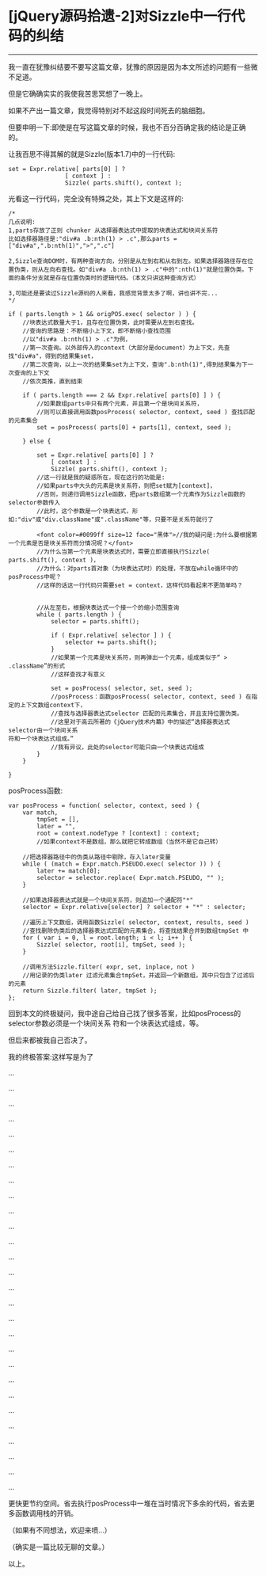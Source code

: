 # [jQuery源码拾遗-2]对Sizzle中一行代码的纠结

------

我一直在犹豫纠结要不要写这篇文章，犹豫的原因是因为本文所述的问题有一些微不足道。

但是它确确实实的我使我苦思冥想了一晚上。

如果不产出一篇文章，我觉得特别对不起这段时间死去的脑细胞。

但要申明一下:即使是在写这篇文章的时候，我也不百分百确定我的结论是正确的。

让我百思不得其解的就是Sizzle(版本1.7)中的一行代码:

```
set = Expr.relative[ parts[0] ] ?
				[ context ] :
				Sizzle( parts.shift(), context );

```

光看这一行代码，完全没有特殊之处，其上下文是这样的:

```
/*
几点说明:
1,parts存放了正则 chunker 从选择器表达式中提取的块表达式和块间关系符
比如选择器路径是:"div#a .b:nth(1) > .c",那么parts = ["div#a",".b:nth(1)",">",".c"]

2,Sizzle查询DOM时，有两种查询方向，分别是从左到右和从右到左。如果选择器路径存在位置伪类，则从左向右查找。如"div#a .b:nth(1) > .c"中的":nth(1)"就是位置伪类。下面的条件分支就是存在位置伪类时的逻辑代码。（本文只讲这种查询方式）

3,可能还是要读过Sizzle源码的人来看，我感觉背景太多了啊，讲也讲不完...
*/

if ( parts.length > 1 && origPOS.exec( selector ) ) {
	//块表达式数量大于1，且存在位置伪类，此时需要从左到右查找。
	//查询的思路是：不断缩小上下文，即不断缩小查找范围
	//以"div#a .b:nth(1) > .c"为例，
	//第一次查询。以外部传入的context（大部分是document）为上下文，先查找"div#a"，得到的结果集set，
	//第二次查询，以上一次的结果集set为上下文，查询".b:nth(1)",得到结果集为下一次查询的上下文
	//依次类推，直到结束

	if ( parts.length === 2 && Expr.relative[ parts[0] ] ) {
		//如果数组parts中只有两个元素，并且第一个是块间关系符，
		//则可以直接调用函数posProcess( selector, context, seed ) 查找匹配的元素集合
		set = posProcess( parts[0] + parts[1], context, seed );

	} else {

		set = Expr.relative[ parts[0] ] ?
			[ context ] :
			Sizzle( parts.shift(), context );
		//这一行就是我的疑惑所在，现在这行的功能是:
		//如果parts中大头的元素是块关系符，则把set赋为[context]，
		//否则，则递归调用Sizzle函数，把parts数组第一个元素作为Sizzle函数的selector参数传入
		//此时，这个参数是一个块表达式，形如:"div"或"div.className"或".className"等，只要不是关系符就行了

		<font color=#0099ff size=12 face="黑体">//我的疑问是:为什么要根据第一个元素是否是块关系符而分情况呢？</font>
		//为什么当第一个元素是块表达式时，需要立即直接执行Sizzle( parts.shift(), context )，
		//为什么：对parts首对象（为块表达式时）的处理，不放在while循环中的posProcess中呢？
		//这样的话这一行代码只需要set = context，这样代码看起来不更简单吗？

		
		//从左至右，根据块表达式一个接一个的缩小范围查询
		while ( parts.length ) {   
			selector = parts.shift();

			if ( Expr.relative[ selector ] ) {
				selector += parts.shift();
			}
			//如果第一个元素是块关系符，则再弹出一个元素，组成类似于“ > .className”的形式
			//这样查找才有意义
			
			set = posProcess( selector, set, seed );
			//posProcess：函数posProcess( selector, context, seed ) 在指定的上下文数组context下，
			//查找与选择器表达式selector 匹配的元素集合，并且支持位置伪类。
			//这里对于高云所著的《jQuery技术内幕》中的描述“选择器表达式selector由一个块间关系
符和一个块表达式组成。”
			//我有异议，此处的selector可能只由一个块表达式组成
		}
	}

}

```

posProcess函数:

```
var posProcess = function( selector, context, seed ) {
	var match,
		tmpSet = [],
		later = "",
		root = context.nodeType ? [context] : context;
		//如果context不是数组，那么就把它转成数组（当然不是它自己转）

	//把选择器路径中的伪类从路径中剔除，存入later变量
	while ( (match = Expr.match.PSEUDO.exec( selector )) ) {
		later += match[0];
		selector = selector.replace( Expr.match.PSEUDO, "" );
	}
	
	//如果选择器表达式就是一个块间关系符，则追加一个通配符"*"
	selector = Expr.relative[selector] ? selector + "*" : selector;
	
	//遍历上下文数组，调用函数Sizzle( selector, context, results, seed ) 
	//查找删除伪类后的选择器表达式匹配的元素集合，将查找结果合并到数组tmpSet 中
	for ( var i = 0, l = root.length; i < l; i++ ) {
		Sizzle( selector, root[i], tmpSet, seed );
	}
	
	//调用方法Sizzle.filter( expr, set, inplace, not )
	//用记录的伪类later 过滤元素集合tmpSet，并返回一个新数组，其中只包含了过滤后的元素
	return Sizzle.filter( later, tmpSet );
};

```


回到本文的终极疑问，我中途自己给自己找了很多答案，比如posProcess的selector参数必须是一个块间关系
符和一个块表达式组成，等。

但后来都被我自己否决了。

我的终极答案:这样写是为了

...

...

...

...

...

...

...

...

...

...

...

...

...

...

...

...

...

...

...

...

...

...

...

...

...

...

...

...

更快更节约空间。省去执行posProcess中一堆在当时情况下多余的代码，省去更多函数调用栈的开销。

（如果有不同想法，欢迎来喷...）

（确实是一篇比较无聊的文章。）

以上。